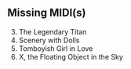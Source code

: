 ## Missing MIDI(s)
3. The Legendary Titan
5. Scenery with Dolls
8. Tomboyish Girl in Love
13. X, the Floating Object in the Sky
